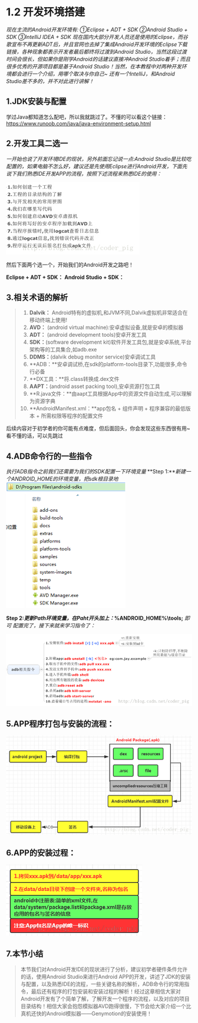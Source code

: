 # 1.2 开发环境搭建

*现在主流的Android开发环境有: ①Eclipse + ADT + SDK ②Android Studio + SDK ③IntelliJ IDEA + SDK 现在国内大部分开发人员还是使用的Eclipse，而谷歌宣布不再更新ADT后，并且官网也去掉了集成Android开发环境的Eclipse下载链接，各种现象都表示开发者最后都终将过渡到Android Studio，当然这段过渡时间会很长，但如果你是刚学Android的话建议直接冲Android Studio着手；而且很多优秀的开源项目都是基于Android Studio！当然，在本教程中对两种开发环境都会进行一个介绍，用哪个取决与你自己~ 还有一个IntelliJ，和Android Studio差不多的，并不对此进行讲解！*

## 1.JDK安装与配置

学过Java都知道怎么配吧，所以我就跳过了。不懂的可以看这个链接：https://www.runoob.com/java/java-environment-setup.html

## 2.开发工具二选一

*一开始也说了开发环境IDE的现状，另外前面忘记说一点:Android Studio是比较吃配置的，如果电脑不怎么好，建议还是先使用Eclipse进行Android开发，下面先说下我们熟悉IDE开发APP的流程，按照下述流程来熟悉IDE的使用：*

<img src="\Android\img\1.2-1.jpg">

然后下面两个选一个，开始我们的Android开发之路吧！

**Eclipse + ADT + SDK：** **Android Studio + SDK：**

## 3.相关术语的解析

> 1. **Dalvik：** Android特有的虚拟机,和JVM不同,Dalvik虚拟机非常适合在移动终端上使用!
> 2. **AVD：** (android virtual machine):安卓虚拟设备,就是安卓的模拟器
> 3. **ADT：** (android development tools)安卓开发工具
> 4. **SDK：**(software development kit)软件开发工具包,就是安卓系统,平台架构等的工具集合,如adb.exe
> 5. **DDMS：**(dalvik debug monitor service)安卓调试工具
> 6. **ADB：**安卓调试桥,在sdk的platform-tools目录下,功能很多,命令行必备
> 7. **DX工具：**将.class转换成.dex文件
> 8. **AAPT：**(android asset packing tool),安卓资源打包工具
> 9. **R.java文件：**由aapt工具根据App中的资源文件自动生成,可以理解为资源字典
> 10. **AndroidManifest.xml：**app包名 + 组件声明 + 程序兼容的最低版本 + 所需权限等程序的配置文件

后续内容对于初学者的你可能有点难度，但后面回头，你会发现这些东西很有用~ 看不懂的话，可以先跳过

## 4.ADB命令行的一些指令

*执行ADB指令之前我们还需要为我们的SDK配置一下环境变量* **Step 1:***新建一个ANDROID_HOME的环境变量，把sdk根目录地*<img src="\Android\img\1.2-2.jpg">

**Step 2:***更新Path环境变量，在Paht开头加上：***%ANDROID_HOME%\tools;** *即可 配置完了，接下来就来学习指令了：*

<img src="\Android\img\1.2-3.jpg">

## 5.APP程序打包与安装的流程：

<img src="Android\img\1.2-4.jpg">

## 6.APP的安装过程：

<img src="\Android\img\1.2-5.jpg">

## 7.本节小结

> 本节我们对Android开发IDE的现状进行了分析，建议初学者硬件条件允许的话，使用Android Studio来进行Android APP的开发，讲述了JDK的安装与配置，以及熟悉IDE的流程，一些关键名称的解析，ADB命令行的常用指令，最后还有程序的打包安装和安装过程的解析！经过这章相信大家对Android开发有了个简单了解，了解开发一个程序的流程，以及对应的项目目录结构！相信大家会抱怨模拟器AVD跑得很慢，下节会给大家介绍一个比真机还快的Android模拟器——Genymotion的安装使用！
